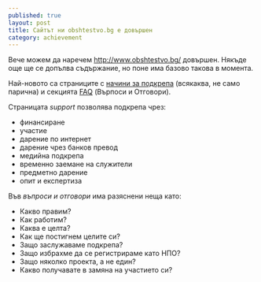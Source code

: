 ```yaml
---
published: true
layout: post
title: Сайтът ни obshtestvo.bg е довършен
category: achievement
---
```


Вече можем да наречем http://www.obshtestvo.bg/ довършен. Някъде още ще се допълва съдържание, но поне има базово такова в момента.

Най-новото са страниците с [начини за подкрепа](http://www.obshtestvo.bg/support.html#online) (всякаква, не само парична) и секцията [FAQ](http://www.obshtestvo.bg/faq.html) (Върпоси и Отговори).

Страницата *support* позволява подкрепа чрез:

 - финансиране
 - участие
 - дарение по интернет
 - дарение чрез банков превод
 - медийна подкрепа
 - временно заемане на служители
 - предметно дарение
 - опит и експертиза

Във *въпроси и отговори* има разяснени неща като:

- Какво правим?
- Как работим?
- Каква е целта?
- Как ще постигнем целите си?
- Защо заслужаваме подкрепа?
- Защо избрахме да се регистрираме като НПО?
- Защо няколко проекта, а не един?
- Какво получавате в замяна на участието си?
